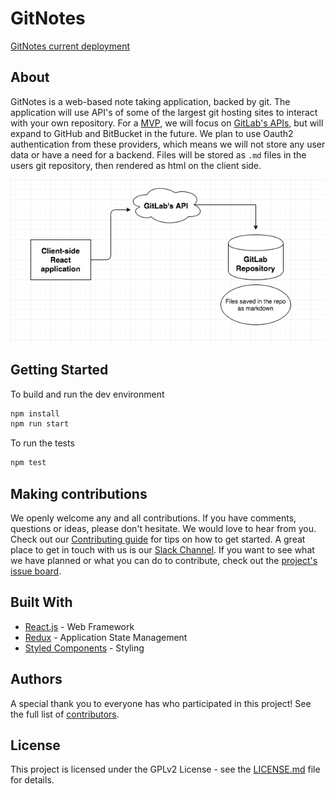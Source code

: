 # GitNotes

[GitNotes current deployment](https://gitnotes.skillcamp.io/)

## About

GitNotes is a web-based note taking application, backed by git. The application
will use API's of some of the largest git hosting sites to interact with your
own repository. For a [MVP], we will focus on [GitLab's APIs], but will expand
to GitHub and BitBucket in the future. We plan to use Oauth2 authentication
from these providers, which means we will not store any user data or have a
need for a backend. Files will be stored as `.md` files in the users git
repository, then rendered as html on the client side.

![GitNotes diagram](docs/gitnotes-diagram.png)

[mvp]: https://en.wikipedia.org/wiki/Minimum_viable_product
[gitlab's apis]: https://docs.gitlab.com/ee/api/

## Getting Started

To build and run the dev environment

```bash
npm install
npm run start
```

To run the tests

```bash
npm test
```

## Making contributions

We openly welcome any and all contributions. If you have comments, questions or
ideas, please don't hesitate. We would love to hear from you. Check out our
[Contributing guide] for tips on how to get started. A great place to get in
touch with us is our [Slack Channel]. If you want to see what we have planned
or what you can do to contribute, check out the [project's issue board].

[contributing guide]: docs/CONTRIBUTING.md
[slack channel]: https://join.slack.com/t/skillcamp-io/shared_invite/enQtMzgxMjM5NjU1OTU4LTIzNDIzZTA3YTY0ZTY1NWVmMDUxZDllZjVmZjNiZDRiZTdhN2RhZjhhZTI5MGQxNzY1ZDlhNTAxYTlmNWRkYzA
[project's issue board]: https://gitlab.com/skillcamp/gitnotes/issues/

## Built With

- [React.js](https://reactjs.org/) - Web Framework
- [Redux](https://redux.js.org/) - Application State Management
- [Styled Components](https://www.styled-components.com/) - Styling

## Authors

A special thank you to everyone has who participated in this project! See the
full list of [contributors].

[contributors]: https://gitlab.com/skillcamp/gitnotes/graphs/master

## License

This project is licensed under the GPLv2 License - see the [LICENSE.md] file
for details.

[license.md]: LICENSE.md
